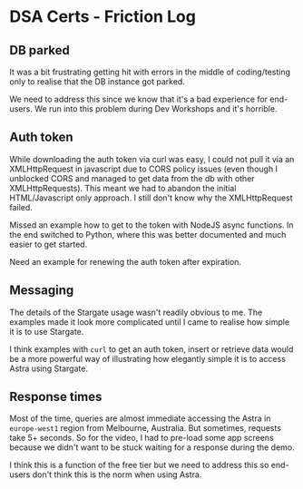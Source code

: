 # DSA Certs - Friction Log

## DB parked
It was a bit frustrating getting hit with errors in the middle of coding/testing only to realise that the DB instance got parked.

We need to address this since we know that it's a bad experience for end-users. We run into this problem during Dev Workshops and it's horrible.

## Auth token 
While downloading the auth token via curl was easy, I could not pull it via an XMLHttpRequest in javascript due to CORS policy issues (even though I unblocked CORS and managed to get data from the db with other XMLHttpRequests). This meant we had to abandon the initial HTML/Javascript only approach. I still don't know why the XMLHttpRequest failed.

Missed an example how to get to the token with NodeJS async functions. In the end switched to Python, where this was better documented and much easier to get started.

Need an example for renewing the auth token after expiration.

## Messaging
The details of the Stargate usage wasn't readily obvious to me. The examples made it look more complicated until I came to realise how simple it is to use Stargate.

I think examples with `curl` to get an auth token, insert or retrieve data would be a more powerful way of illustrating how elegantly simple it is to access Astra using Stargate.

## Response times
Most of the time, queries are almost immediate accessing the Astra in `europe-west1` region from Melbourne, Australia. But sometimes, requests take 5+ seconds. So for the video, I had to pre-load some app screens because we didn't want to be stuck waiting for a response during the demo.

I think this is a function of the free tier but we need to address this so end-users don't think this is the norm when using Astra.

